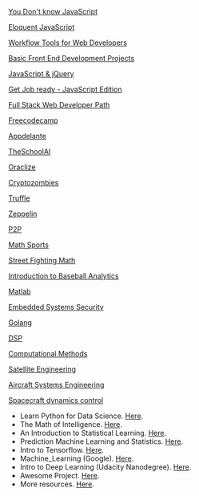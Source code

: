 [You Don't know JavaScript](https://github.com/getify/You-Dont-Know-JS)

[Eloquent JavaScript](http://eloquentjavascript.net/)

[Workflow Tools for Web Developers](https://www.lynda.com/Web-Design-tutorials/Workflow-Tools-Web-Development/533305-2.html)

[Basic Front End Development Projects](https://www.freecodecamp.org/syknapse)

[JavaScript & jQuery](http://javascriptbook.com/)

[Get Job ready - JavaScript Edition](https://github.com/P1xt/p1xt-guides/blob/master/job-ready-javascript-edition-2.0.md)

[Full Stack Web Developer Path](https://github.com/shovanch/fullstack-web-developer-path)

[Freecodecamp](https://learn.freecodecamp.org/)

[Appdelante](https://appdelante.com/cursos)

[TheSchoolAI](https://www.theschool.ai/courses/decentralized-application/)

[Oraclize](https://docs.oraclize.it)

[Cryptozombies](https://cryptozombies.io/)

[Truffle](http://truffleframework.com/tutorials/)

[Zeppelin](https://ethernaut.zeppelin.solutions/)

[P2P](https://github.com/moshest/p2p-index)

[Math Sports](https://www.edx.org/es/course/math-sports-notredamex-mat150x)

[Street Fighting Math](https://www.edx.org/es/course/street-fighting-math-mitx-6-sfmx)

[Introduction to Baseball Analytics](https://courses.edx.org/courses/course-v1:BUx+SABR101x+2T2015/course/)

[Matlab](https://ocw.mit.edu/courses/mathematics/18-s997-introduction-to-matlab-programming-fall-2011/library/videos/)

[Embedded Systems Security](https://www.coursera.org/specializations/embedded-systems-security)

[Golang](https://www.coursera.org/specializations/google-golang)

[DSP](https://www.coursera.org/learn/dsp)

[Computational Methods](https://ocw.mit.edu/courses/aeronautics-and-astronautics/16-90-computational-methods-in-aerospace-engineering-spring-2014/lecture-videos/)

[Satellite Engineering](https://ocw.mit.edu/courses/aeronautics-and-astronautics/16-851-satellite-engineering-fall-2003/index.htm)

[Aircraft Systems Engineering](https://ocw.mit.edu/courses/aeronautics-and-astronautics/16-885j-aircraft-systems-engineering-fall-2005/index.htm)

[Spacecraft dynamics control](https://www.coursera.org/specializations/spacecraft-dynamics-control)

- Learn Python for Data Science. [Here](https://www.youtube.com/playlist?list=PL2-dafEMk2A6QKz1mrk1uIGfHkC1zZ6UU).
- The Math of Intelligence. [Here](https://www.youtube.com/playlist?list=PL2-dafEMk2A7mu0bSksCGMJEmeddU_H4D).
- An Introduction to Statistical Learning. [Here](http://www-bcf.usc.edu/~gareth/ISL/).
- Prediction Machine Learning and Statistics. [Here](https://ocw.mit.edu/courses/sloan-school-of-management/15-097-prediction-machine-learning-and-statistics-spring-2012/index.htm).
- Intro to Tensorflow. [Here](https://www.youtube.com/playlist?list=PL2-dafEMk2A7EEME489DsI468AB0wQsMV).
- Machine_Learning (Google). [Here](https://developers.google.com/machine-learning/crash-course/).
- Intro to Deep Learning (Udacity Nanodegree). [Here](https://www.youtube.com/playlist?list=PL2-dafEMk2A7YdKv4XfKpfbTH5z6rEEj3).
- Awesome Project. [Here](https://github.com/NirantK/awesome-project-ideas).
- More resources. [Here](https://lectures.quantecon.org/py/).

